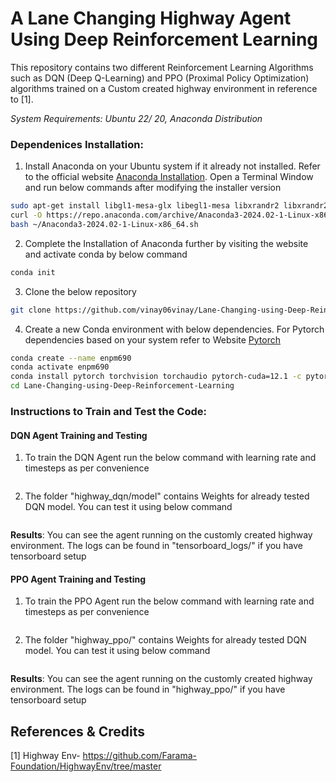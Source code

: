 # A Lane Changing Highway Agent Using Deep Reinforcement Learning

This repository contains two different Reinforcement Learning Algorithms such as DQN (Deep Q-Learning) and PPO (Proximal Policy Optimization) algorithms trained on a Custom created highway environment in reference to [1]. 

*System Requirements: Ubuntu 22/ 20, Anaconda Distribution*

### Dependenices Installation:
1. Install Anaconda on your Ubuntu system if it already not installed. Refer to the official website [Anaconda Installation](https://docs.anaconda.com/free/anaconda/install/linux/). Open a Terminal Window and run below commands after modifying the installer version
```bash
sudo apt-get install libgl1-mesa-glx libegl1-mesa libxrandr2 libxrandr2 libxss1 libxcursor1 libxcomposite1 libasound2 libxi6 libxtst6 #Contiue with next commands if some of the libraries fail to install
curl -O https://repo.anaconda.com/archive/Anaconda3-2024.02-1-Linux-x86_64.sh #Get the version from Anaconda Website
bash ~/Anaconda3-2024.02-1-Linux-x86_64.sh
```
2. Complete the Installation of Anaconda further by visiting the website and activate conda by below command
```bash
conda init
```
3. Clone the below repository 
```bash
git clone https://github.com/vinay06vinay/Lane-Changing-using-Deep-Reinforcement-Learning.git
```
4. Create a new Conda environment with below dependencies. For Pytorch dependencies based on your system refer to Website [Pytorch](https://pytorch.org/get-started/locally/)
```bash
conda create --name enpm690
conda activate enpm690
conda install pytorch torchvision torchaudio pytorch-cuda=12.1 -c pytorch -c nvidia
cd Lane-Changing-using-Deep-Reinforcement-Learning
```


### Instructions to Train and Test the Code:

#### DQN Agent Training and Testing

1. To train the DQN Agent run the below command with learning rate and timesteps as per convenience
```bash
```
2. The folder "highway_dqn/model" contains Weights for already tested DQN model. You can test it using below command
```bash
```
**Results**: You can see the agent running on the customly created highway environment. The logs can be found in "tensorboard_logs/" if you have tensorboard setup

#### PPO Agent Training and Testing

1. To train the PPO Agent run the below command with learning rate and timesteps as per convenience
```bash
```
2. The folder "highway_ppo/" contains Weights for already tested DQN model. You can test it using below command
```bash
```

**Results**: You can see the agent running on the customly created highway environment. The logs can be found in "highway_ppo/" if you have tensorboard setup


## References & Credits

[1] Highway Env- https://github.com/Farama-Foundation/HighwayEnv/tree/master
